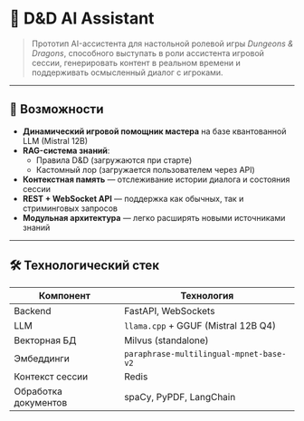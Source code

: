 # 🎲 D&D AI Assistant 

> Прототип AI-ассистента для настольной ролевой игры *Dungeons & Dragons*, способного выступать в роли ассистента игровой сессии, генерировать контент в реальном времени и поддерживать осмысленный диалог с игроками.

---

## 🌟 Возможности

- **Динамический игровой помощник мастера** на базе квантованной LLM (Mistral 12B)
- **RAG-система знаний**:
  - Правила D&D (загружаются при старте)
  - Кастомный лор (загружается пользователем через API)
- **Контекстная память** — отслеживание истории диалога и состояния сессии
- **REST + WebSocket API** — поддержка как обычных, так и стриминговых запросов
- **Модульная архитектура** — легко расширять новыми источниками знаний

---

## 🛠 Технологический стек

| Компонент          | Технология                          |
|--------------------|-------------------------------------|
| Backend            | FastAPI, WebSockets                 |
| LLM                | `llama.cpp` + GGUF (Mistral 12B Q4) |
| Векторная БД       | Milvus (standalone)                 |
| Эмбеддинги         | `paraphrase-multilingual-mpnet-base-v2` |
| Контекст сессии    | Redis                               |
| Обработка документов | spaCy, PyPDF, LangChain             |
